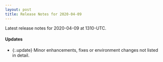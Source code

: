 ```yaml
---
layout: post
title: Release Notes for 2020-04-09
---
```


Latest release notes for 2020-04-09 at 1310-UTC.

<div class='updates' markdown='1'>

#### Updates

- {:.update} Minor enhancements, fixes or environment changes not listed in detail.

</div>



